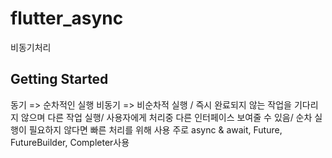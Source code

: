 # flutter_async

비동기처리

## Getting Started

동기 => 순차적인 실행
비동기 => 비순차적 실행 / 즉시 완료되지 않는 작업을 기다리지 않으며 다른 작업 실행/ 사용자에게 처리중 다른 인터페이스 보여줄 수 있음/ 순차 실행이 필요하지 않다면 빠른 처리를 위해 사용
주로 async & await, Future, FutureBuilder, Completer사용